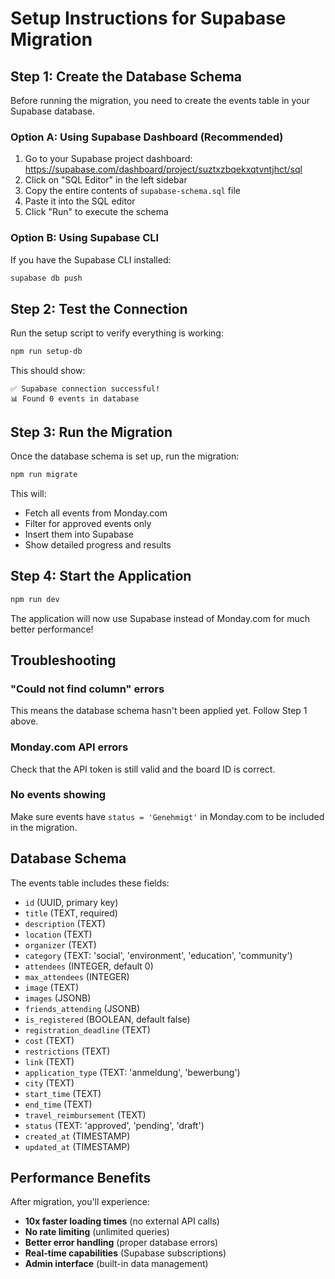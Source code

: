 # Setup Instructions for Supabase Migration

## Step 1: Create the Database Schema

Before running the migration, you need to create the events table in your Supabase database.

### Option A: Using Supabase Dashboard (Recommended)

1. Go to your Supabase project dashboard: https://supabase.com/dashboard/project/suztxzbqekxqtvntjhct/sql
2. Click on "SQL Editor" in the left sidebar
3. Copy the entire contents of `supabase-schema.sql` file
4. Paste it into the SQL editor
5. Click "Run" to execute the schema

### Option B: Using Supabase CLI

If you have the Supabase CLI installed:

```bash
supabase db push
```

## Step 2: Test the Connection

Run the setup script to verify everything is working:

```bash
npm run setup-db
```

This should show:
```
✅ Supabase connection successful!
📊 Found 0 events in database
```

## Step 3: Run the Migration

Once the database schema is set up, run the migration:

```bash
npm run migrate
```

This will:
- Fetch all events from Monday.com
- Filter for approved events only
- Insert them into Supabase
- Show detailed progress and results

## Step 4: Start the Application

```bash
npm run dev
```

The application will now use Supabase instead of Monday.com for much better performance!

## Troubleshooting

### "Could not find column" errors
This means the database schema hasn't been applied yet. Follow Step 1 above.

### Monday.com API errors
Check that the API token is still valid and the board ID is correct.

### No events showing
Make sure events have `status = 'Genehmigt'` in Monday.com to be included in the migration.

## Database Schema

The events table includes these fields:
- `id` (UUID, primary key)
- `title` (TEXT, required)
- `description` (TEXT)
- `location` (TEXT)
- `organizer` (TEXT)
- `category` (TEXT: 'social', 'environment', 'education', 'community')
- `attendees` (INTEGER, default 0)
- `max_attendees` (INTEGER)
- `image` (TEXT)
- `images` (JSONB)
- `friends_attending` (JSONB)
- `is_registered` (BOOLEAN, default false)
- `registration_deadline` (TEXT)
- `cost` (TEXT)
- `restrictions` (TEXT)
- `link` (TEXT)
- `application_type` (TEXT: 'anmeldung', 'bewerbung')
- `city` (TEXT)
- `start_time` (TEXT)
- `end_time` (TEXT)
- `travel_reimbursement` (TEXT)
- `status` (TEXT: 'approved', 'pending', 'draft')
- `created_at` (TIMESTAMP)
- `updated_at` (TIMESTAMP)

## Performance Benefits

After migration, you'll experience:
- **10x faster loading times** (no external API calls)
- **No rate limiting** (unlimited queries)
- **Better error handling** (proper database errors)
- **Real-time capabilities** (Supabase subscriptions)
- **Admin interface** (built-in data management)

